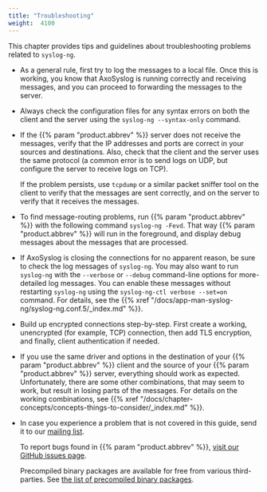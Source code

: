 ```yaml
---
title: "Troubleshooting"
weight:  4100
---
```

<!-- DISCLAIMER: This file is based on the syslog-ng Open Source Edition documentation https://github.com/balabit/syslog-ng-ose-guides/commit/2f4a52ee61d1ea9ad27cb4f3168b95408fddfdf2 and is used under the terms of The syslog-ng Open Source Edition Documentation License. The file has been modified by Axoflow. -->

This chapter provides tips and guidelines about troubleshooting problems related to `syslog-ng`.

  - As a general rule, first try to log the messages to a local file. Once this is working, you know that AxoSyslog is running correctly and receiving messages, and you can proceed to forwarding the messages to the server.

  - Always check the configuration files for any syntax errors on both the client and the server using the `syslog-ng --syntax-only` command.

  - If the {{% param "product.abbrev" %}} server does not receive the messages, verify that the IP addresses and ports are correct in your sources and destinations. Also, check that the client and the server uses the same protocol (a common error is to send logs on UDP, but configure the server to receive logs on TCP).
    
    If the problem persists, use `tcpdump` or a similar packet sniffer tool on the client to verify that the messages are sent correctly, and on the server to verify that it receives the messages.

  - To find message-routing problems, run {{% param "product.abbrev" %}} with the following command `syslog-ng -Fevd`. That way {{% param "product.abbrev" %}} will run in the foreground, and display debug messages about the messages that are processed.

  - If AxoSyslog is closing the connections for no apparent reason, be sure to check the log messages of `syslog-ng`. You may also want to run `syslog-ng` with the `--verbose` or `--debug` command-line options for more-detailed log messages. You can enable these messages without restarting `syslog-ng` using the `syslog-ng-ctl verbose --set=on` command. For details, see the {{% xref "/docs/app-man-syslog-ng/syslog-ng.conf.5/_index.md" %}}.

  - Build up encrypted connections step-by-step. First create a working, unencrypted (for example, TCP) connection, then add TLS encryption, and finally, client authentication if needed.

  - If you use the same driver and options in the destination of your {{% param "product.abbrev" %}} client and the source of your {{% param "product.abbrev" %}} server, everything should work as expected. Unfortunately, there are some other combinations, that may seem to work, but result in losing parts of the messages. For details on the working combinations, see {{% xref "/docs/chapter-concepts/concepts-things-to-consider/_index.md" %}}.

  - In case you experience a problem that is not covered in this guide, send it to our [mailing list](https://lists.balabit.hu/mailman/listinfo/syslog-ng/).
    
    To report bugs found in {{% param "product.abbrev" %}}, [visit our GitHub issues page](https://github.com/syslog-ng/syslog-ng/issues/).
    
    Precompiled binary packages are available for free from various third-parties. See [the list of precompiled binary packages](https://github.com/syslog-ng/syslog-ng/#installation-from-binaries).
